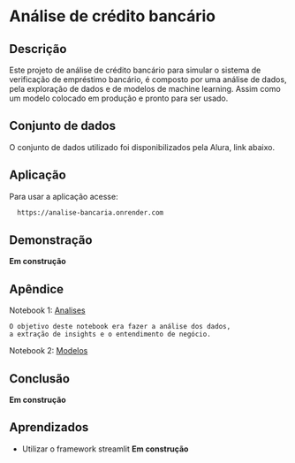 
# Análise de crédito bancário  


## Descrição

Este projeto de análise de crédito bancário para simular o sistema de verificação de empréstimo bancário, é composto por uma análise de dados, pela exploração de dados e de modelos de machine learning. Assim como um modelo colocado em produção e pronto para ser usado.

## Conjunto de dados

O conjunto de dados utilizado foi disponibilizados pela Alura, link abaixo. 


## Aplicação

Para usar a aplicação acesse:
 
```bash
  https://analise-bancaria.onrender.com
```



## Demonstração

**Em construção**


## Apêndice

Notebook 1: <a href="hhttps://github.com/HammadN98/analise_de_credito_bancario/blob/main/notebooks/Analise.ipynb">Analises</a>

    O objetivo deste notebook era fazer a análise dos dados, 
    a extração de insights e o entendimento de negócio.



Notebook 2: <a href="https://github.com/HammadN98/analise_de_credito_bancario/blob/main/notebooks/Modelos.ipynb">Modelos</a>



## Conclusão

**Em construção**
## Aprendizados

  * Utilizar o framework streamlit
**Em construção**
